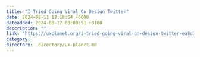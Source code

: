 ```yaml
---
title: "I Tried Going Viral On Design Twitter"
date: 2024-08-11 12:18:54 +0000
dateadded: 2024-08-12 00:00:51 +0100
description: ""
link: "https://uxplanet.org/i-tried-going-viral-on-design-twitter-ea8d3aac1041?source=rss----819cc2aaeee0---4"
category:
directory: _directory/ux-planet.md
---
```

